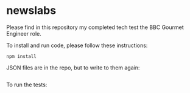 # newslabs

Please find in this repository my completed tech test the BBC Gourmet Engineer role.

To install and run code, please follow these instructions:

```git clone git@github.com:georgiamshaw/newslabs.git
npm install
```
JSON files are in the repo, but to write to them again:

```node script.js
```

To run the tests:

```npm test
```
